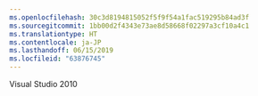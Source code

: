 ```yaml
---
ms.openlocfilehash: 30c3d8194815052f5f9f54a1fac519295b84ad3f
ms.sourcegitcommit: 1bb00d2f4343e73ae8d58668f02297a3cf10a4c1
ms.translationtype: HT
ms.contentlocale: ja-JP
ms.lasthandoff: 06/15/2019
ms.locfileid: "63876745"
---
```

Visual Studio 2010